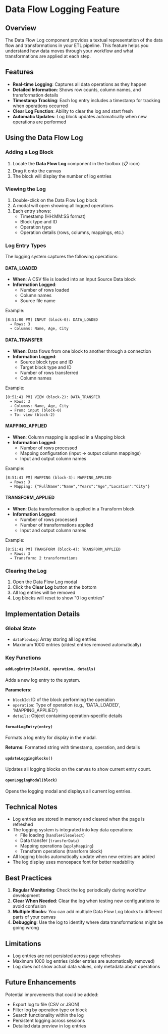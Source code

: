 # Data Flow Logging Feature

## Overview

The Data Flow Log component provides a textual representation of the data flow and transformations in your ETL pipeline. This feature helps you understand how data moves through your workflow and what transformations are applied at each step.

## Features

- **Real-time Logging**: Captures all data operations as they happen
- **Detailed Information**: Shows row counts, column names, and transformation details
- **Timestamp Tracking**: Each log entry includes a timestamp for tracking when operations occurred
- **Clear Log Function**: Ability to clear the log and start fresh
- **Automatic Updates**: Log block updates automatically when new operations are performed

## Using the Data Flow Log

### Adding a Log Block

1. Locate the **Data Flow Log** component in the toolbox (📋 icon)
2. Drag it onto the canvas
3. The block will display the number of log entries

### Viewing the Log

1. Double-click on the Data Flow Log block
2. A modal will open showing all logged operations
3. Each entry shows:
   - Timestamp (HH:MM:SS format)
   - Block type and ID
   - Operation type
   - Operation details (rows, columns, mappings, etc.)

### Log Entry Types

The logging system captures the following operations:

#### DATA_LOADED
- **When**: A CSV file is loaded into an Input Source Data block
- **Information Logged**:
  - Number of rows loaded
  - Column names
  - Source file name

Example:
```
[8:51:00 PM] INPUT (block-0): DATA_LOADED
  → Rows: 3
  → Columns: Name, Age, City
```

#### DATA_TRANSFER
- **When**: Data flows from one block to another through a connection
- **Information Logged**:
  - Source block type and ID
  - Target block type and ID
  - Number of rows transferred
  - Column names

Example:
```
[8:51:41 PM] VIEW (block-2): DATA_TRANSFER
  → Rows: 3
  → Columns: Name, Age, City
  → From: input (block-0)
  → To: view (block-2)
```

#### MAPPING_APPLIED
- **When**: Column mapping is applied in a Mapping block
- **Information Logged**:
  - Number of rows processed
  - Mapping configuration (input → output column mappings)
  - Input and output column names

Example:
```
[8:51:41 PM] MAPPING (block-3): MAPPING_APPLIED
  → Rows: 3
  → Mapping: {"FullName":"Name","Years":"Age","Location":"City"}
```

#### TRANSFORM_APPLIED
- **When**: Data transformation is applied in a Transform block
- **Information Logged**:
  - Number of rows processed
  - Number of transformations applied
  - Input and output column names

Example:
```
[8:51:41 PM] TRANSFORM (block-4): TRANSFORM_APPLIED
  → Rows: 3
  → Transform: 2 transformations
```

### Clearing the Log

1. Open the Data Flow Log modal
2. Click the **Clear Log** button at the bottom
3. All log entries will be removed
4. Log blocks will reset to show "0 log entries"

## Implementation Details

### Global State
- `dataFlowLog`: Array storing all log entries
- Maximum 1000 entries (oldest entries removed automatically)

### Key Functions

#### `addLogEntry(blockId, operation, details)`
Adds a new log entry to the system.

**Parameters:**
- `blockId`: ID of the block performing the operation
- `operation`: Type of operation (e.g., 'DATA_LOADED', 'MAPPING_APPLIED')
- `details`: Object containing operation-specific details

#### `formatLogEntry(entry)`
Formats a log entry for display in the modal.

**Returns:** Formatted string with timestamp, operation, and details

#### `updateLoggingBlocks()`
Updates all logging blocks on the canvas to show current entry count.

#### `openLoggingModal(block)`
Opens the logging modal and displays all current log entries.

## Technical Notes

- Log entries are stored in memory and cleared when the page is refreshed
- The logging system is integrated into key data operations:
  - File loading (`handleFileSelect`)
  - Data transfer (`transferData`)
  - Mapping operations (`applyMapping`)
  - Transform operations (transform block)
- All logging blocks automatically update when new entries are added
- The log display uses monospace font for better readability

## Best Practices

1. **Regular Monitoring**: Check the log periodically during workflow development
2. **Clear When Needed**: Clear the log when testing new configurations to avoid confusion
3. **Multiple Blocks**: You can add multiple Data Flow Log blocks to different parts of your canvas
4. **Debugging**: Use the log to identify where data transformations might be going wrong

## Limitations

- Log entries are not persisted across page refreshes
- Maximum 1000 log entries (older entries are automatically removed)
- Log does not show actual data values, only metadata about operations

## Future Enhancements

Potential improvements that could be added:
- Export log to file (CSV or JSON)
- Filter log by operation type or block
- Search functionality within the log
- Persistent logging across sessions
- Detailed data preview in log entries

